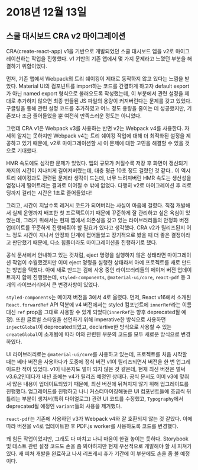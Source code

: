 # 2018년 12월 13일

## 스쿨 대시보드 CRA v2 마이그레이션

CRA(create-react-app) v1을 기반으로 개발되었던 스쿨 대시보드 앱을 v2로 마이그레이션하는 작업을 진행했다. v1 기반의 기존 앱에서 몇 가지 문제라고 느꼈던 부분을 해결하기 위함이었다.

먼저, 기존 앱에서 Webpack의 트리 쉐이킹이 제대로 동작하지 않고 있다는 느낌을 받았다. Material UI의 컴포넌트를 import하는 코드를 간결하게 하고자 default export가 아닌 named export 형식으로 불러오도록 작성했는데, 이 부분에서 관련 설정을 제대로 추가하지 않으면 최종 번들된 JS 파일의 용량이 커져버린다는 문제를 갖고 있었다. 구글링을 통해 관련 설정 코드를 추가하였고 어느 정도 용량을 줄이는 데 성공했지만, 기존보다 조금 줄어들었을 뿐 여전히 만족스러운 정도는 아니었다.

그런데 CRA v1은 Webpack v3를 사용하는 반면 v2는 Webpack v4를 사용한다. 자세히 알지는 못하지만 Webpack v4는 트리 쉐이킹 작업에 대해 더 최적화된 설정을 제공하고 있기 때문에, v2로 마이그레이션할 시 이 문제에 대한 고민을 해결할 수 있을 것으로 기대했다.

HMR 속도에도 심각한 문제가 있었다. 앱의 규모가 커질수록 저장 후 화면이 갱신되기까지의 시간이 지나치게 길어져버렸는데, 대충 평균 10초 정도 걸렸던 것 같다.. 이 역시 트리 쉐이킹과도 관련된 문제라 생각이 드는데, 너무 느려져버린 HMR 속도는 생산성을 엄청나게 떨어트리는 결과로 이어질 수 밖에 없었다. 다행히 v2로 마이그레이션 후 리로딩까지 걸리는 시간은 1초로 줄어들었다!

그리고, 시간이 지날수록 레거시 코드가 되어버리는 사실이 마음에 걸렸다. 직접 개발해서 실제 운영까지 배포한 첫 프로젝트이기 때문에 꾸준하게 잘 관리하고 싶은 욕심이 있었는데, 그러기 위해서는 현재 앱에서 의존성을 갖고 있는 라이브러리들의 안정화 버전 업데이트를 꾸준하게 진행해줘야 할 필요가 있다고 생각했다. CRA v2가 릴리즈된지 어느 정도 시간이 지나서 안정화 단계에 접어들었고 장기적으로 봤을 때 더 좋은 결정이라고 판단했기 때문에, 다소 힘들더라도 마이그레이션을 진행하기로 했다.

공식 문서에서 안내하고 있는 것처럼, eject 명령을 실행하지 않은 상태라면 마이그레이션 작업이 수월했겠지만 이미 eject 명령을 실행한 상태라서 아예 프로젝트를 새로 만드는 방법을 택했다. 아예 새로 만드는 김에 사용 중인 라이브러리들의 메이저 버전 업데이트까지 함께 진행했는데, `styled-components`, `@material-ui/core`, `react-pdf` 등 3개의 라이브러리에서 큰 변경사항이 있었다.

`styled-components`는 메이저 버전을 3에서 4로 올렸다. 먼저, React v16에서 소개된 `React.forwardRef` API 덕분에 v4 버전에서는 styled 컴포넌트에 `innerRef`라는 이름 대신 `ref` prop을 그대로 사용할 수 있게 되었다(`innerRef`는 향후 deprecated될 예정). 또한 글로벌 스타일을 선언하기 위해 imperative한 방식으로 사용하던 `injectGlobal`이 deprecated되었고, declartive한 방식으로 사용할 수 있는 `createGlobal`이 소개됨에 따라 이와 관련된 부분의 코드를 모두 새로운 방식으로 변경하였다.

UI 라이브러리로는 `@material-ui/core`를 사용하고 있는데, 프로젝트를 처음 시작할 때는 베타 버전을 사용하다가 도중에 정식 버전 v1이 릴리즈되면서 버전을 한 번 업그레이드한 적이 있었다. v1이 나온지도 얼마 되지 않은 것 같은데, 현재 최신 버전은 벌써 v3.6.2인데다가 내년 초에는 v4가 릴리즈 예정인 상태다. 공식 문서도 이미 v3에 맞춰서 많은 내용이 업데이트되었기 때문에, 최신 버전에 뒤쳐지지 않기 위해 업그레이드를 진행했다. 업그레이드를 진행하고 나니 커스터마이징해놓은 UI 컴포넌트들에 조금씩 뒤틀리는 부분이 생겨서(특히 다이얼로그) 관련 UI 코드를 수정했고, `Typography`에서 deprecated될 예정인 `variant`들의 사용을 제거했다.

`react-pdf`는 기존에 사용하던 v3가 Webpack v4와 잘 호환되지 않는 것 같았다. 이에 따라 버전을 v4로 업데이트한 후 PDF.js worker를 사용하도록 코드를 변경했다.

꽤 힘든 작업이었지만, 그래도 다 마치고 나니 마음이 한결 놓이는 듯하다. Storybook 및 테스트 관련 설정 코드도 손을 좀 봐야하지만 현재 우선적으로 개발해야 할 새 피쳐가 있다. 새 피쳐 개발을 완료하고 나서 리프레시 휴가 기간에 이 부분에도 손을 좀 볼 예정이다.